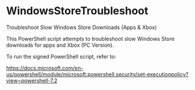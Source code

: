 # WindowsStoreTroubleshoot
 Troubleshoot Slow Windows Store Downloads (Apps & Xbox)

This PowerShell script attempts to troubleshoot slow Windows Store downloads for apps and Xbox (PC Version).

To run the signed PowerShell script, refer to:

https://docs.microsoft.com/en-us/powershell/module/microsoft.powershell.security/set-executionpolicy?view=powershell-7.2
